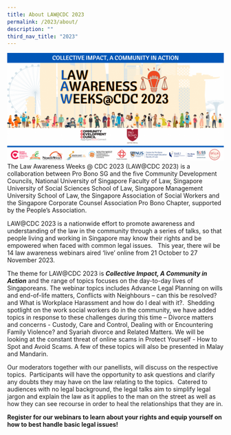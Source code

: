```yaml
---
title: About LAW@CDC 2023
permalink: /2023/about/
description: ""
third_nav_title: "2023"
---
```

![pre launch hero image](/images/pre%20launch%20hero%20image.png)The Law Awareness Weeks @ CDC 2023 (LAW@CDC 2023) is a collaboration between Pro Bono SG and the five Community Development Councils, National University of Singapore Faculty of Law, Singapore University of Social Sciences School of Law, Singapore Management University School of Law, the Singapore Association of Social Workers and the Singapore Corporate Counsel Association Pro Bono Chapter, supported by the People’s Association.

LAW@CDC 2023 is a nationwide effort to promote awareness and understanding of the law in the community through a series of talks, so that people living and working in Singapore may know their rights and be empowered when faced with common legal issues.   This year, there wil be 14 law awareness webinars aired ‘live’ online from 21 October to 27 November 2023.

The theme for LAW@CDC 2023 is ***Collective Impact, A Community in Action*** and the range of topics focuses on the day-to-day lives of Singaporeans. The webinar topics includes Advance Legal Planning on wills and end-of-life matters, Conflicts with Neighbours – can this be resolved? and What is Workplace Harassment and how do I deal with it?.  Shedding spotlight on the work social workers do in the community, we have added topics in response to these challenges during this time – Divorce matters and concerns - Custody, Care and Control, Dealing with or Encountering Family Violence? and Syariah divorce and Related Matters. We will be looking at the constant threat of online scams in Protect Yourself - How to Spot and Avoid Scams. A few of these topics will also be presented in Malay and Mandarin.

  
Our moderators together with our panellists, will discuss on the respective topics.  Participants will have the opportunity to ask questions and clarify any doubts they may have on the law relating to the topics.  Catered to audiences with no legal background, the legal talks aim to simplify legal jargon and explain the law as it applies to the man on the street as well as how they can see recourse in order to heal the relationships that they are in.

**Register for our webinars to learn about your rights and equip yourself on how to best handle basic legal issues!**